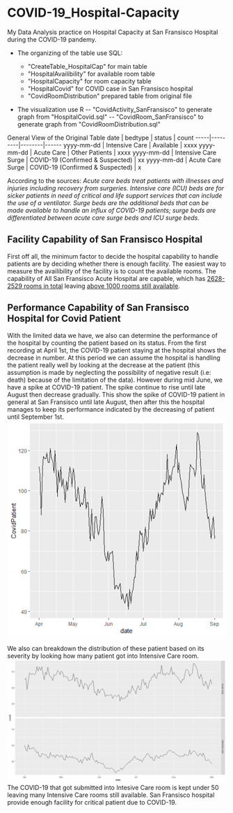 # COVID-19_Hospital-Capacity
My Data Analysis practice on Hospital Capacity at San Fransisco Hospital during the COVID-19 pandemy.

* The organizing of the table use SQL:
  - "CreateTable_HospitalCap" for main table
  - "HospitalAvailibility" for available room table
  - "HospitalCapacity" for room capacity table
  - "HospitalCovid" for COVID case in San Fransisco hospital
  - "CovidRoomDistribution" prepared table from original file

* The visualization use R
-- "CovidActivity_SanFransisco" to generate graph from "HospitalCovid.sql"
-- "CovidRoom_SanFransisco" to generate graph from "CovidRoomDistribution.sql"

General View of the Original Table
date | bedtype | status | count
-----|---------|--------|------
yyyy-mm-dd | Intensive Care | Available | xxxx
yyyy-mm-dd | Acute Care | Other Patients | xxxx
yyyy-mm-dd | Intensive Care Surge | COVID-19 (Confirmed & Suspected) | xx
yyyy-mm-dd | Acute Care Surge | COVID-19 (Confirmed & Suspected) | x

According to the sources:
*Acute care beds treat patients with illnesses and injuries including recovery from surgeries. Intensive care (ICU) beds are for sicker patients in need of critical and life support services that can include the use of a ventilator. Surge beds are the additional beds that can be made available to handle an influx of COVID-19 patients; surge beds are differentiated between acute care surge beds and ICU surge beds.*

## Facility Capability of San Fransisco Hospital
First off all, the minimum factor to decide the hospital capability to handle patients are by deciding whether there is enough facility. The easiest way to measure the availibility of the facility is to count the available rooms. The capability of All San Fransisco Acute Hospital are capable, which has [2628-2529 rooms in total](../master/HospitalCapacity.sql) leaving [above 1000 rooms still available](../master/HospitalAvailibility.sql).

## Performance Capability of San Fransisco Hospital for Covid Patient
With the limited data we have, we also can determine the performance of the hospital by counting the patient based on its status. From the first recording at April 1st, the COVID-19 patient staying at the hospital shows the decrease in number. At this period we can assume the hospital is handling the patient really well by looking at the decrease at the patient (this assumption is made by neglecting the possibility of negative result (i.e: death) because of the limitation of the data). However during mid June, we have a spike at COVID-19 patient. The spike continue to rise until late August then decrease gradually. This show the spike of COVID-19 patient in general at San Fransisco until late August, then after this the hospital manages to keep its performance indicated by the decreasing of patient until September 1st.
![alt text](https://github.com/salmanzf/COVID-19_Hospital-Capacity/blob/master/CovidActivity_SanFransisco.png)

We also can breakdown the distribution of these patient based on its severity by looking how many patient got into Intensive Care room.
![alt_text](https://github.com/salmanzf/COVID-19_Hospital-Capacity/blob/master/CovidRoom_SanFransisco.png)
The COVID-19 that got submitted into Intesive Care room is kept under 50 leaving many Intensive Care rooms still available. San Fransisco hospital provide enough facility for critical patient due to COVID-19.

